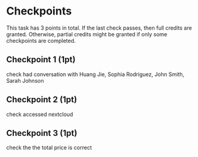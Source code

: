 # Checkpoints

This task has 3 points in total. If the last check passes, then full credits are
granted. Otherwise, partial credits might be granted if only some checkpoints are
completed.

## Checkpoint 1 (1pt)

check had conversation with Huang Jie, Sophia Rodriguez, John Smith, Sarah Johnson

## Checkpoint 2 (1pt)

check accessed nextcloud

## Checkpoint 3 (1pt)

check the the total price is correct

